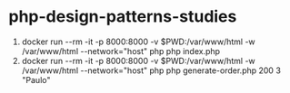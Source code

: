 # php-design-patterns-studies

1. docker run --rm -it -p 8000:8000 -v $PWD:/var/www/html -w /var/www/html --network="host" php php index.php
2. docker run --rm -it -p 8000:8000 -v $PWD:/var/www/html -w /var/www/html --network="host" php php generate-order.php 200 3 "Paulo"
